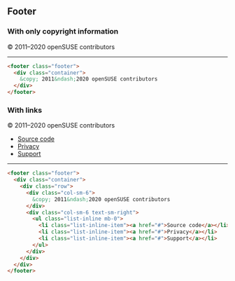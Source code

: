 ## Footer

### With only copyright information

<footer class="footer">
  <div class="container">
    &copy; 2011&ndash;2020 openSUSE contributors
  </div>
</footer>

---

```html
<footer class="footer">
  <div class="container">
    &copy; 2011&ndash;2020 openSUSE contributors
  </div>
</footer>
```

### With links

<footer class="footer">
  <div class="container">
    <div class="row">
      <div class="col-sm-6">
        &copy; 2011&ndash;2020 openSUSE contributors
      </div>
      <div class="col-sm-6 text-sm-right">
        <ul class="list-inline mb-0">
          <li class="list-inline-item"><a href="#">Source code</a></li>
          <li class="list-inline-item"><a href="#">Privacy</a></li>
          <li class="list-inline-item"><a href="#">Support</a></li>
        </ul>
      </div>
    </div>
  </div>
</footer>

---

```html
<footer class="footer">
  <div class="container">
    <div class="row">
      <div class="col-sm-6">
        &copy; 2011&ndash;2020 openSUSE contributors
      </div>
      <div class="col-sm-6 text-sm-right">
        <ul class="list-inline mb-0">
          <li class="list-inline-item"><a href="#">Source code</a></li>
          <li class="list-inline-item"><a href="#">Privacy</a></li>
          <li class="list-inline-item"><a href="#">Support</a></li>
        </ul>
      </div>
    </div>
  </div>
</footer>
```
